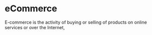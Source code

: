 # eCommerce
 E-commerce is the activity of buying or selling of products on online services or over the Internet,



